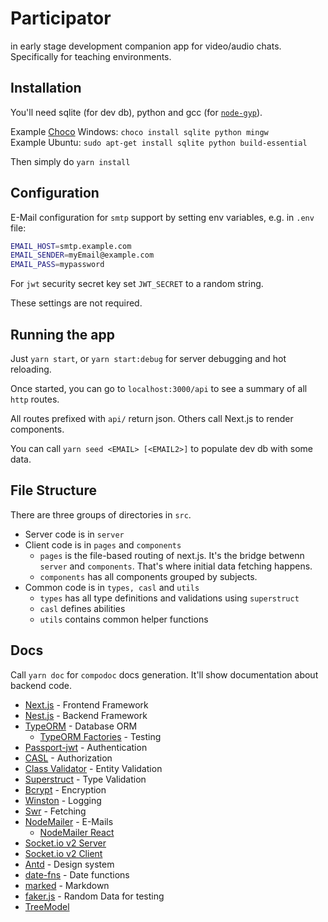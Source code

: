 # Participator

in early stage development companion app for video/audio chats. \
Specifically for teaching environments.

## Installation

You'll need sqlite (for dev db), python and gcc (for [`node-gyp`](https://github.com/nodejs/node-gyp)).

Example [Choco](https://chocolatey.org/) Windows: `choco install sqlite python mingw` \
Example Ubuntu: `sudo apt-get install sqlite python build-essential`

Then simply do `yarn install`

## Configuration

E-Mail configuration for `smtp` support by setting env variables, e.g. in `.env` file:

```bash
EMAIL_HOST=smtp.example.com
EMAIL_SENDER=myEmail@example.com
EMAIL_PASS=mypassword 
```

For `jwt` security secret key set `JWT_SECRET` to a random string.

These settings are not required.

## Running the app

Just `yarn start`, or `yarn start:debug` for server debugging and hot reloading.

Once started, you can go to `localhost:3000/api` to see a summary of all `http` routes.

All routes prefixed with `api/` return json. Others call Next.js to render components.

You can call `yarn seed <EMAIL> [<EMAIL2>]` to populate dev db with some data.

## File Structure

There are three groups of directories in `src`.

* Server code is in `server`
* Client code is in `pages` and `components`
  * `pages` is the file-based routing of next.js. It's the bridge betwenn `server` and `components`. That's where initial data fetching happens.
  * `components` has all components grouped by subjects.
* Common code is in `types, casl` and `utils`
  * `types` has all type definitions and validations using `superstruct`
  * `casl` defines abilities
  * `utils` contains common helper functions

## Docs

Call `yarn doc` for `compodoc` docs generation. It'll show documentation about backend code.

* [Next.js](https://nextjs.org/docs) - Frontend Framework
* [Nest.js](https://docs.nestjs.com/) - Backend Framework
* [TypeORM](https://typeorm.io/) - Database ORM
  * [TypeORM Factories](https://github.com/owl1n/typeorm-factories) - Testing
* [Passport-jwt](http://www.passportjs.org/packages/passport-jwt/) - Authentication
* [CASL](https://casl.js.org/v5/en/guide/intro) - Authorization
* [Class Validator](https://github.com/typestack/class-validator) - Entity Validation
* [Superstruct](https://docs.superstructjs.org/) - Type Validation
* [Bcrypt](https://github.com/kelektiv/node.bcrypt.js) - Encryption
* [Winston](https://github.com/winstonjs/winston#table-of-contents) - Logging
* [Swr](https://swr.vercel.app/docs/options) - Fetching
* [NodeMailer](https://nodemailer.com/about/) - E-Mails
  * [NodeMailer React](https://github.com/mathieutu/nodemailer-react#nodemailer-react)
* [Socket.io v2 Server](https://socket.io/docs/v2/server-api/)
* [Socket.io v2 Client](https://socket.io/docs/v2/client-api)
* [Antd](https://ant.design/components/overview/) - Design system
* [date-fns](https://github.com/date-fns/date-fns) - Date functions
* [marked](https://github.com/markedjs/marked) - Markdown
* [faker.js](https://github.com/Marak/Faker.js) - Random Data for testing
* [TreeModel](https://github.com/joaonuno/tree-model-js#api-reference)
